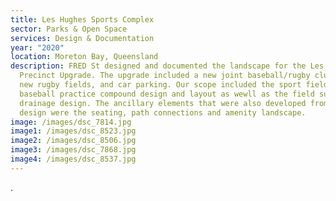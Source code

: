 ```yaml
---
title: Les Hughes Sports Complex
sector: Parks & Open Space
services: Design & Documentation
year: "2020"
location: Moreton Bay, Queensland
description: FRED St designed and documented the landscape for the Les Hughes
  Precinct Upgrade. The upgrade included a new joint baseball/rugby clubhouse,
  new rugby fields, and car parking. Our scope included the sport field design,
  baseball practice compound design and layout as wewll as the field sub-surface
  drainage design. The ancillary elements that were also developed from concept
  design were the seating, path connections and amenity landscape.
image: /images/dsc_7814.jpg
image1: /images/dsc_8523.jpg
image2: /images/dsc_8506.jpg
image3: /images/dsc_7868.jpg
image4: /images/dsc_8537.jpg
---
```

.
